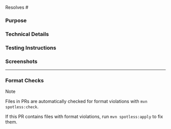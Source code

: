 <!-- Which issue does this PR address? E.g. "Resolves #123" -->
Resolves #

### Purpose
<!-- What is the purpose of this PR? Why is it needed? -->

### Technical Details
<!-- Are there any key aspects of the implementation to highlight? -->

### Testing Instructions
<!-- How can the reviewer verify the functionality or fix introduced by this PR? Please provide steps. -->

### Screenshots
<!-- If this PR affects the UI, please include before/after screenshots demonstrating the change(s). -->

<!-- Attribution: External code is properly credited. -->

---

### Format Checks
<!-- If this PR contains files with format violations, run 'mvn spotless:apply' to fix them. -->

> [!NOTE]
> Files in PRs are automatically checked for format violations with `mvn spotless:check`.

If this PR contains files with format violations, run `mvn spotless:apply` to fix them.
